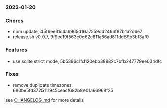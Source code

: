 ### 2022-01-20

### Chores 
+ npm update, 45f6ee31c4a6965d16a7559dd2466f87b1a2d6e7
+ release.sh v0.0.7, 9f9ec19f563c0c62e611a66ad811dd69b3bf3af0

### Features
+ use sqlite strict mode, 5b5396c1fd120ebb38982c7bfb247779ee034dfc

### Fixes
* remove duplicate timezones, 680be5fd3725111945ceacf682b8e01a66968f25

see <a href='https://github.com/mrjackwills/belugasnooze-pi-client/blob/main/CHANGELOG.md'> CHANGELOG.md</a> for more details
